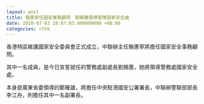 ```yaml
---
layout: post
title: 駱惠寧任國安事務顧問　劉賜蕙領導警隊國家安全處
date: 2020-07-03 18:07:03.000000000 +08:00
categories: rthk
---
```


香港特區維護國家安全委員會正式成立，中聯辦主任駱惠寧將擔任國家安全事務顧問。

其中一名成員，是今日宣誓就任的警務處副處長劉賜蕙，她將領導警務處國家安全處。

本身是廣東省委領導的鄭雁雄，將擔任中央駐港國安公署署長，中聯辦警聯部部長李江舟，則擔任其中一名副署長。
